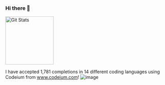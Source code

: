 ### Hi there 👋

<a href="https://github.com/memachado">
<img alt="Git Stats" src="https://github-readme-stats.vercel.app/api?username=memachado&count_private=true&show_icons=true" align="center" height="150" />
</a>

<br>

I have accepted 1,781 completions in 14 different coding languages using Codeium from www.codeium.com! ![image](https://github.com/memachado/memachado/assets/20932346/25813b23-9bff-402c-8b11-e951c9428195)



